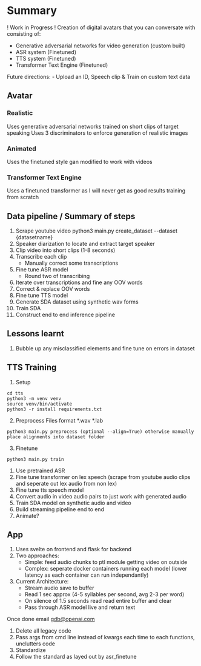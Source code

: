 # Summary
! Work in Progress !
Creation of digital avatars that you can conversate with consisting of:
- Generative adversarial networks for video generation (custom built)
- ASR system (Finetuned)
- TTS system (Finetuned)
- Transformer Text Engine (Finetuned)

Future directions:
    - Upload an ID, Speech clip & Train on custom text data

## Avatar
### Realistic
Uses generative adversarial networks trained on short clips of target speaking
Uses 3 discriminators to enforce generation of realistic images

### Animated
Uses the finetuned style gan modified to work with videos

### Transformer Text Engine 
Uses a finetuned transformer as I will never get as good results training from scratch

## Data pipeline / Summary of steps
1. Scrape youtube video
    python3 main.py create_dataset --dataset {datasetname}
2. Speaker diarization to locate and extract target speaker
3. Clip video into short clips (1-8 seconds)
4. Transcribe each clip
    - Manually correct some transcriptions
5. Fine tune ASR model 
    - Round two of transcribing
5. Iterate over transcriptions and fine any OOV words
6. Correct & replace OOV words
6. Fine tune TTS model
7. Generate SDA dataset using synthetic wav forms
8. Train SDA
9. Construct end to end inference pipeline

## Lessons learnt
1. Bubble up any misclassified elements and fine tune on errors in dataset

## TTS Training
1. Setup
```
cd tts
python3 -m venv venv
source venv/bin/activate
python3 -r install requirements.txt
```
2. Preprocess Files format *.wav *.lab
```
python3 main.py preprocess (optional --align=True) otherwise manually place alignments into dataset folder 
``` 
3. Finetune 
```
python3 main.py train
```

<!-- Goal Get working pipeline ASAP -->
1. Use pretrained ASR
2. Fine tune transformer on lex speech (scrape from youtube audio clips and seperate out lex audio from non lex)
3. Fine tune tts speech model
4. Convert audio in video audio pairs to just work with generated audio
5. Train SDA model on synthetic audio and video
6. Build streaming pipeline end to end
7. Animate?

## App
1. Uses svelte on frontend and flask for backend
2. Two approaches:  
    - Simple: feed audio chunks to ptl module getting video on outside
    - Complex: seperate docker containers running each model (lower latency as each container can run independantly)
3. Current Architecture:
    - Stream audio save to buffer
    - Read 1 sec approx (4-5 syllables per second, avg 2-3 per word)
    - On silence of 1.5 seconds read read entire buffer and clear
    - Pass through ASR model live and return text

<!-- Add Tensorboard to SDA -->

Once done email gdb@openai.com 


<!-- Code maintenance hygine etc -->
1. Delete all legacy code
2. Pass args from cmd line instead of kwargs each time to each functions, unclutters code
3. Standardize
4. Follow the standard as layed out by asr_finetune